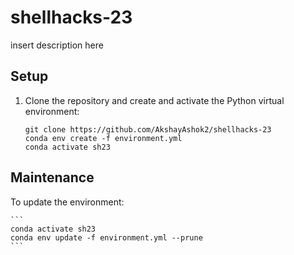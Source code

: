# shellhacks-23

insert description here

## Setup

1. Clone the repository and create and activate the Python virtual environment:

	```
	git clone https://github.com/AkshayAshok2/shellhacks-23
	conda env create -f environment.yml
	conda activate sh23
	```

## Maintenance

To update the environment:

	```
	conda activate sh23
	conda env update -f environment.yml --prune
	```

